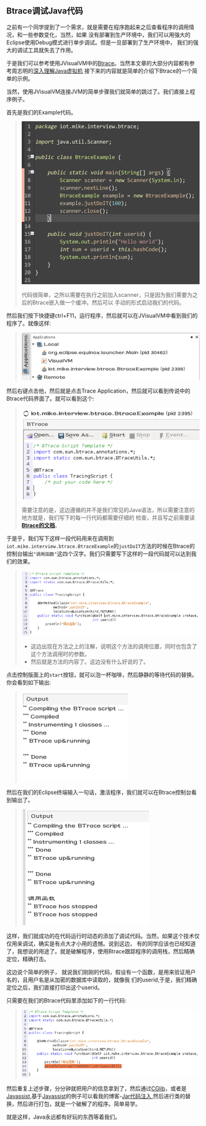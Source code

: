 Btrace调试Java代码
---

之前有一个同学提到了一个需求，就是需要在程序跑起来之后查看程序的调用情况，和一些参数变化，当然，如果
没有部署到生产环境中，我们可以用强大的Eclipse使用Debug模式进行单步调试。但是一旦部署到了生产环境中，
我们的强大的调试工具就失去了作用。

于是我们可以参考使用JVisualVM中的[Btrace](https://kenai.com/projects/btrace/)。当然本文章的大部分内容都有参考周志明的[深入理解Java虚拟机](http://www.amazon.cn/mn/detailApp?asin=B00BTCMPKG&tag=baiduiclickcn-23&ref=pz_ic_db_j_5bkindle2259)
接下来的内容就是简单的介绍下Btrace的一个简单的示例。

当然，使用JVisualVM连接JVM的简单步骤我们就简单的跳过了。我们直接上程序例子。

首先是我们的Example代码。
> ![image](images/2014-04-14-1.png)
>
> 代码很简单，之所以需要在执行之前加入scanner，只是因为我们需要为之后的Btrace嵌入做一个缓冲。然后可以
手动的形式启动我们的代码。

然后我们按下快捷键ctrl+F11，运行程序，然后就可以在JVisualVM中看到我们的程序了。就像这样:
> ![image](images/2014-04-14-2.png)

然后右键点击他，然后就是点击Trace Application，然后就可以看到传说中的Btrace代码界面了。就可以看到这个:
> ![image](images/2014-04-14-3.png)
>
> 需要注意的是，这边遵循的并不是我们常见的Java语法，所以需要注意的地方就是，我们写下的每一行代码都需要仔细的
检查，并且写之前需要读[**Btrace的文档**](https://kenai.com/projects/btrace/pages/UserGuide)。

于是乎，我们写下这样一段代码用来在调用到`iot.mike.interview.btrace.BtraceExample`的`justDoIT`方法的时候在Btrace的
控制台输出`"调用函数"`这四个汉字。我们只需要写下这样的一段代码就可以达到我们的效果。
> ![image](images/2014-04-14-4.png)
>
> + 这边出现在方法之上的注解，说明这个方法的调用位置，同时也包含了这个方法调用时的参数。
> + 然后就是方法的内容了。这边没有什么好说的了。

点击控制版面上的`start`按钮，就可以泡一杯咖啡，然后静静的等待代码的替换。你会看到如下输出:
> ![image](images/2014-04-14-5.png)

然后在我们的Eclipse终端输入一句话，激活程序，我们就可以在Btrace控制台看到输出了。
> ![image](images/2014-04-14-7.png)

这样，我们就成功的在代码运行时动态的添加了调试代码。当然，如果这个技术仅仅用来调试，确实是有点大才小用的遗憾。说到这边，
有的同学应该也已经知道了，我想说的用途了。就是破解程序，使用Btrace跟踪程序的调用栈，然后精确定位，精确打击。

这边说个简单的例子， 就说我们刚刚的代码，假设有一个函数，是用来验证用户名的，且用户名是从加密的数据库中读取的，就像我
们的userid,于是，我们精确定位之后，我们直接打印出这个userid。

只需要在我们的Btrace代码里添加如下的一行代码:
> ![image](images/2014-04-14-6.png)

然后重复上述步骤，分分钟就把用户的信息拿到了，然后通过[CGlib](http://www.oschina.net/p/cglib/)，或者是[Javassist](http://www.csg.ci.i.u-tokyo.ac.jp/~chiba/javassist/),基于[Javassist](http://www.csg.ci.i.u-tokyo.ac.jp/~chiba/javassist/)的例子可以看我的博客-[Jar代码注入](http://mikecoder.net/?post=71),然后进行类的替换，然后进行打包，就是一个破解了的程序。简单易学。

就是这样，Java永远都有好玩的东西等着我们。